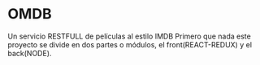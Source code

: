 # OMDB
Un servicio RESTFULL de películas al estilo IMDB
Primero que nada este proyecto se divide en dos partes o módulos, el front(REACT-REDUX) y el back(NODE).
